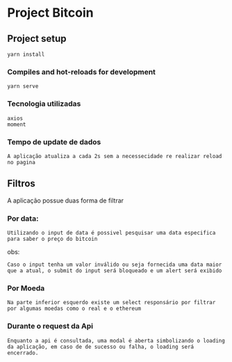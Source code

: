 # Project Bitcoin

## Project setup

```
yarn install
```

### Compiles and hot-reloads for development

```
yarn serve
```

### Tecnologia utilizadas

```
axios
moment
```

### Tempo de update de dados

```
A aplicação atualiza a cada 2s sem a necessecidade re realizar reload no pagina
```

## Filtros

A aplicação possue duas forma de filtrar

### Por data:

```
Utilizando o input de data é possivel pesquisar uma data especifica para saber o preço do bitcoin
```

obs:

```
Caso o input tenha um valor inválido ou seja fornecida uma data maior que a atual, o submit do input será bloqueado e um alert será exibido
```

### Por Moeda

```
Na parte inferior esquerdo existe um select responsário por filtrar por algumas moedas como o real e o ethereum
```

### Durante o request da Api

```
Enquanto a api é consultada, uma modal é aberta simbolizando o loading da aplicação, em caso de de sucesso ou falha, o loading será encerrado.
```
